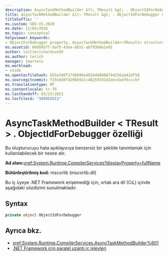 ```yaml
---
description: AsyncTaskMethodBuilder &lt; TResult &gt; . ObjectIdForDebugger, bu oluşturucuyu hata ayıklayıcıya benzersiz bir şekilde tanımlamak için kullanılabilecek bir nesne alır.
title: AsyncTaskMethodBuilder &lt; TResult &gt; . ObjectIdForDebugger özelliği
titleSuffix: ''
ms.custom: SEO-VS-2020
ms.date: 11/04/2016
ms.topic: conceptual
helpviewer_keywords:
- ObjectForDebugger property, AsyncTaskMethodBuilder<TResult> structure [.NET Framework debug engines]
ms.assetid: 060b857f-daf5-43ea-bb51-abf9368e1e91
author: leslierichardson95
ms.author: lerich
manager: jmartens
ms.workload:
- vssdk
ms.openlocfilehash: b55e3d8f27db896ed81bd40008744256ab42df58
ms.sourcegitcommit: f2916d8fd296b92cc402597d1d1eecda4f6cccbf
ms.translationtype: MT
ms.contentlocale: tr-TR
ms.lasthandoff: 03/25/2021
ms.locfileid: "105055511"
---
```

# <a name="asynctaskmethodbuilderlttresultgtobjectidfordebugger-property"></a>AsyncTaskMethodBuilder &lt; TResult &gt; . ObjectIdForDebugger özelliği
Bu oluşturucuyu hata ayıklayıcıya benzersiz bir şekilde tanımlamak için kullanılabilecek bir nesne alır.

 **Ad alanı:**<xref:System.Runtime.CompilerServices?displayProperty=fullName>

 **Bütünleştirilmiş kod:** mscorlib (mscorlib.dll)

 Bu iç üyeye .NET Framework erişemediği için, ortak ara dil (CıL) içinde aşağıdaki sözdizimi sunulmaktadır.

## <a name="syntax"></a>Syntax

```csharp
private object ObjectIdForDebugger
```

## <a name="see-also"></a>Ayrıca bkz.
- <xref:System.Runtime.CompilerServices.AsyncTaskMethodBuilder%601>
- [.NET Framework için paralel uzantı iç işlevleri](../../extensibility/debugger/parallel-extension-internals-for-the-dotnet-framework.md)
